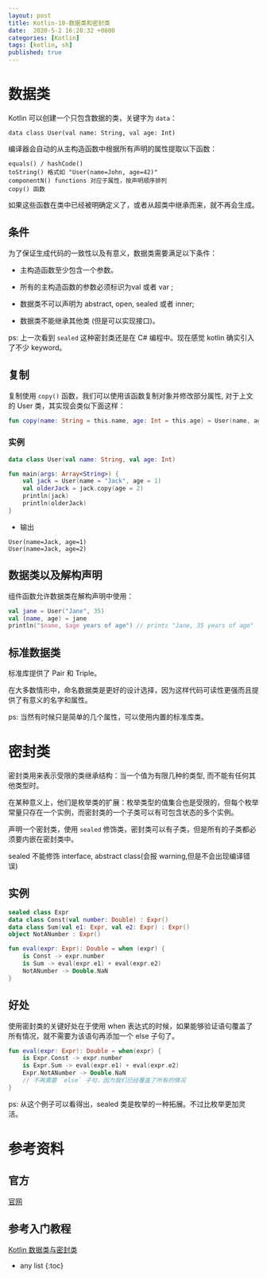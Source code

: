 ```yaml
---
layout: post
title: Kotlin-10-数据类和密封类
date:  2020-5-2 16:28:32 +0800
categories: [Kotlin]
tags: [kotlin, sh]
published: true
---
```


# 数据类

Kotlin 可以创建一个只包含数据的类，关键字为 `data`：

```
data class User(val name: String, val age: Int)
```

编译器会自动的从主构造函数中根据所有声明的属性提取以下函数：

```
equals() / hashCode()
toString() 格式如 "User(name=John, age=42)"
componentN() functions 对应于属性，按声明顺序排列
copy() 函数
```

如果这些函数在类中已经被明确定义了，或者从超类中继承而来，就不再会生成。

## 条件

为了保证生成代码的一致性以及有意义，数据类需要满足以下条件：

- 主构造函数至少包含一个参数。

- 所有的主构造函数的参数必须标识为val 或者 var ;

- 数据类不可以声明为 abstract, open, sealed 或者 inner;

- 数据类不能继承其他类 (但是可以实现接口)。

ps: 上一次看到 `sealed` 这种密封类还是在 C# 编程中。现在感觉 kotlin 确实引入了不少 keyword。

## 复制

复制使用 `copy()` 函数，我们可以使用该函数复制对象并修改部分属性, 对于上文的 User 类，其实现会类似下面这样：

```kotlin
fun copy(name: String = this.name, age: Int = this.age) = User(name, age)
```

### 实例

```kotlin
data class User(val name: String, val age: Int)

fun main(args: Array<String>) {
    val jack = User(name = "Jack", age = 1)
    val olderJack = jack.copy(age = 2)
    println(jack)
    println(olderJack)
}
```

- 输出

```
User(name=Jack, age=1)
User(name=Jack, age=2)
```

## 数据类以及解构声明

组件函数允许数据类在解构声明中使用：

```kotlin
val jane = User("Jane", 35)
val (name, age) = jane
println("$name, $age years of age") // prints "Jane, 35 years of age"
```

## 标准数据类

标准库提供了 Pair 和 Triple。

在大多数情形中，命名数据类是更好的设计选择，因为这样代码可读性更强而且提供了有意义的名字和属性。

ps: 当然有时候只是简单的几个属性，可以使用内置的标准库类。

# 密封类

密封类用来表示受限的类继承结构：当一个值为有限几种的类型, 而不能有任何其他类型时。

在某种意义上，他们是枚举类的扩展：枚举类型的值集合也是受限的，但每个枚举常量只存在一个实例，而密封类的一个子类可以有可包含状态的多个实例。

声明一个密封类，使用 `sealed` 修饰类，密封类可以有子类，但是所有的子类都必须要内嵌在密封类中。

sealed 不能修饰 interface, abstract class(会报 warning,但是不会出现编译错误)

## 实例

```kotlin
sealed class Expr
data class Const(val number: Double) : Expr()
data class Sum(val e1: Expr, val e2: Expr) : Expr()
object NotANumber : Expr()

fun eval(expr: Expr): Double = when (expr) {
    is Const -> expr.number
    is Sum -> eval(expr.e1) + eval(expr.e2)
    NotANumber -> Double.NaN
}
```

## 好处

使用密封类的关键好处在于使用 when 表达式的时候，如果能够验证语句覆盖了所有情况，就不需要为该语句再添加一个 else 子句了。

```kotlin
fun eval(expr: Expr): Double = when(expr) {
    is Expr.Const -> expr.number
    is Expr.Sum -> eval(expr.e1) + eval(expr.e2)
    Expr.NotANumber -> Double.NaN
    // 不再需要 `else` 子句，因为我们已经覆盖了所有的情况
}
```


ps: 从这个例子可以看得出，sealed 类是枚举的一种拓展。不过比枚举更加灵活。

# 参考资料

## 官方

[官网](http://www.kotlinlang.org/)

## 参考入门教程

[Kotlin 数据类与密封类](https://www.runoob.com/kotlin/kotlin-data-sealed-classes.html)

* any list
{:toc}